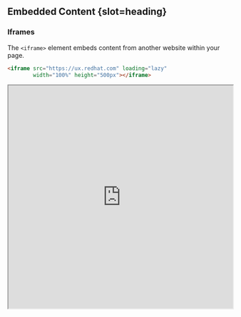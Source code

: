 ## Embedded Content {slot=heading}

### Iframes

The `<iframe>` element embeds content from another website within your page.

```html
<iframe src="https://ux.redhat.com" loading="lazy"
        width="100%" height="500px"></iframe>
```

<iframe src="https://ux.redhat.com"
  fetchpriority="low"
  sandbox
  width="100%"
  height="500px"
  loading="lazy"></iframe>
